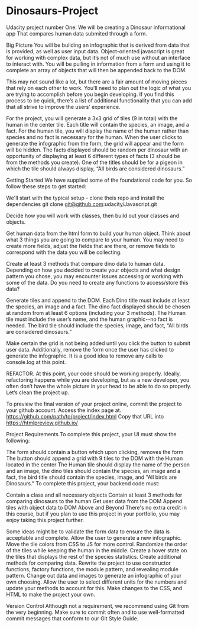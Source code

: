 # Dinosaurs-Project

Udacity project number One. We will be creating a Dinosaur informational app That compares human data submited through a form. 

Big Picture
You will be building an infographic that is derived from data that is provided, as well as user input data. Object-oriented javascript is great for working with complex data, but it’s not of much use without an interface to interact with. You will be pulling in information from a form and using it to complete an array of objects that will then be appended back to the DOM.

This may not sound like a lot, but there are a fair amount of moving pieces that rely on each other to work. You’ll need to plan out the logic of what you are trying to accomplish before you begin developing. If you find this process to be quick, there’s a list of additional functionality that you can add that all strive to improve the users’ experience.

For the project, you will generate a 3x3 grid of tiles (9 in total) with the human in the center tile. Each title will contain the species, an image, and a fact. For the human tile, you will display the name of the human rather than species and no fact is necessary for the human. When the user clicks to generate the infographic from the form, the grid will appear and the form will be hidden. The facts displayed should be random per dinosaur with an opportunity of displaying at least 6 different types of facts (3 should be from the methods you create). One of the titles should be for a pigeon in which the tile should always display, “All birds are considered dinosaurs.”

Getting Started
We have supplied some of the foundational code for you. So follow these steps to get started:

We'll start with the typical setup - clone theis repo and install the dependencies
git clone git@github.com:udacity/Javascript.git

Decide how you will work with classes, then build out your classes and objects.

Get human data from the html form to build your human object. Think about what 3 things you are going to compare to your human. You may need to create more fields, adjust the fields that are there, or remove fields to correspond with the data you will be collecting.

Create at least 3 methods that compare dino data to human data. Depending on how you decided to create your objects and what design pattern you chose, you may encounter issues accessing or working with some of the data. Do you need to create any functions to access/store this data?

Generate tiles and append to the DOM. Each Dino title must include at least the species, an image and a fact. The dino fact displayed should be chosen at random from at least 6 options (including your 3 methods). The Human tile must include the user’s name, and the human graphic--no fact is needed. The bird tile should include the species, image, and fact, “All birds are considered dinosaurs.”

Make certain the grid is not being added until you click the button to submit user data. Additionally, remove the form once the user has clicked to generate the infographic. It is a good idea to remove any calls to console.log at this point.

REFACTOR. At this point, your code should be working properly. Ideally, refactoring happens while you are developing, but as a new developer, you often don’t have the whole picture in your head to be able to do so properly. Let’s clean the project up.

To preview the final version of your project online, commit the project to your github account. Access the index page at. https://github.com/path/to/project/index.html Copy that URL into https://htmlpreview.github.io/

Project Requirements
To complete this project, your UI must show the following:

 The form should contain a button which upon clicking, removes the form
 The button should append a grid with 9 tiles to the DOM with the Human located in the center
 The Human tile should display the name of the person and an image, the dino tiles should contain the species, an image and a fact, the bird title should contain the species, image, and "All birds are Dinosaurs."
To complete this project, your backend code must:

 Contain a class and all necessary objects
 Contain at least 3 methods for comparing dinosaurs to the human
 Get user data from the DOM
 Append tiles with object data to DOM
Above and Beyond
There's no extra credit in this course, but if you plan to use this project in your portfolio, you may enjoy taking this project further.

Some ideas might be to validate the form data to ensure the data is acceptable and complete. Allow the user to generate a new infographic. Move the tile colors from CSS to JS for more control. Randomize the order of the tiles while keeping the human in the middle. Create a hover state on the tiles that displays the rest of the species statistics. Create additional methods for comparing data. Rewrite the project to use constructor functions, factory functions, the module pattern, and revealing module pattern. Change out data and images to generate an infographic of your own choosing. Allow the user to select different units for the numbers and update your methods to account for this. Make changes to the CSS, and HTML to make the project your own.

Version Control
Although not a requirement, we recommend using Git from the very beginning. Make sure to commit often and to use well-formatted commit messages that conform to our Git Style Guide.
